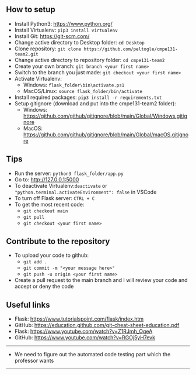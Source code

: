 ## How to setup

- Install Python3: https://www.python.org/
- Install Virtualenv: `pip3 install virtualenv`
- Install Git: https://git-scm.com/
- Change active directory to Desktop folder: `cd Desktop`
- Clone repository: `git clone https://github.com/peltogle/cmpe131-team2.git`
- Change active directory to repository folder: `cd cmpe131-team2`
- Create your own branch: `git branch <your first name>`
- Switch to the branch you just made: `git checkout <your first name>`
- Activate Virtualenv:
  - Windows: `flask_folder\bin\activate.ps1`
  - MacOS/Linux: `source flask_folder/bin/activate`
- Install required packages: `pip3 install -r requirements.txt`
- Setup gitignore (download and put into the cmpe131-team2 folder):
  - Windows: https://github.com/github/gitignore/blob/main/Global/Windows.gitignore
  - MacOS: https://github.com/github/gitignore/blob/main/Global/macOS.gitignore


## Tips
- Run the server: `python3 flask_folder/app.py`
- Go to: http://127.0.0.1:5000
- To deactivate Virtualenv:`deactivate` or `"python.terminal.activateEnvironment": false` in VSCode
- To turn off Flask server: `CTRL + C`
- To get the most recent code:
  - `git checkout main`
  - `git pull`
  - `git checkout <your first name>`

## Contribute to the repository
- To upload your code to github:
  - `git add .`
  - `git commit -m "<your message here>"`
  - `git push -u origin <your first name>`
- Create a pull request to the main branch and I will review your code and accept or deny the code


## Useful links
- Flask: https://www.tutorialspoint.com/flask/index.htm
- GitHub: https://education.github.com/git-cheat-sheet-education.pdf
- Flask: https://www.youtube.com/watch?v=Z1RJmh_OqeA
- GitHub: https://www.youtube.com/watch?v=RGOj5yH7evk

---

- We need to figure out the automated code testing part which the professor wants

---
